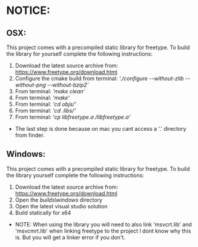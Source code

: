 # NOTICE:
## OSX:
This project comes with a precompiled static library for freetype. To build the library for yourself complete the following instructions:

1. Download the latest source archive from: https://www.freetype.org/download.html
2. Configure the cmake build from terminal: *'./configure --without-zlib --without-png --without-bzip2'*
3. From terminal: *'make clean'*
4. From terminal: *'make'*
5. From terminal: *'cd objs/'*
6. From terminal: *'cd .libs/'*
7. From terminal: *'cp libfreetype.a <LOCATION YOU WANT IT>/libfreetype.a'*

- The last step is done because on mac you cant access a '.' directory from finder.

## Windows:
This project comes with a precompiled static library for freetype. To build the library yourself complete the following instructions:

1. Download the latest source archive from: https://www.freetype.org/download.html
2. Open the *builds\windows* directory
3. Open the latest visual studio solution
4. Build statically for x64

- NOTE: When using the library you will need to also link 'msvcrt.lib' and 'msvcmrt.lib' when linking freetype to the project I dont know why this is. But you will get a linker error if you don't.
